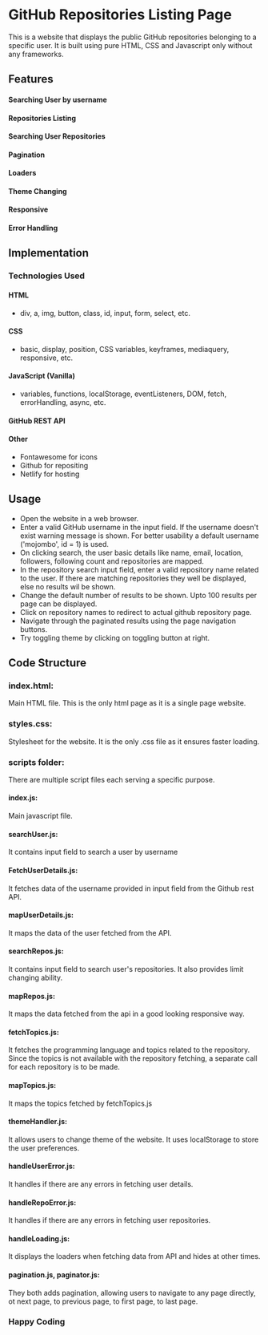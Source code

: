 # GitHub Repositories Listing Page
This is a website that displays the public GitHub repositories belonging to a specific user. It is built using pure HTML, CSS and Javascript only without any frameworks.

## Features
#### Searching User by username
#### Repositories Listing
#### Searching User Repositories
#### Pagination
#### Loaders
#### Theme Changing
#### Responsive
#### Error Handling

## Implementation

### Technologies Used
#### HTML
- div, a, img, button, class, id, input, form, select, etc.
#### CSS
- basic, display, position, CSS variables, keyframes, mediaquery, responsive, etc.
#### JavaScript (Vanilla)
- variables, functions, localStorage, eventListeners, DOM, fetch, errorHandling, async, etc.
#### GitHub REST API
#### Other
- Fontawesome for icons
- Github for repositing
- Netlify for hosting

## Usage
- Open the website in a web browser.
- Enter a valid GitHub username in the input field. If the username doesn't exist warning message is shown. For better usability a default username ('mojombo', id = 1) is used. 
- On clicking search, the user basic details like name, email, location, followers, following count and repositories are mapped.
- In the repository search input field, enter a valid repository name related to the user. If there are matching repositories they well be displayed, else no results wil be shown.
- Change the default number of results to be shown. Upto 100 results per page can be displayed.
- Click on repository names to redirect to actual github repository page. 
- Navigate through the paginated results using the page navigation buttons.
- Try toggling theme by clicking on toggling button at right.
  
## Code Structure

### index.html: 
Main HTML file. This is the only html page as it is a single page website.

### styles.css: 
Stylesheet for the website. It is the only .css file as it ensures faster loading.

### scripts folder: 
There are multiple script files each serving a specific purpose.

#### index.js:
Main javascript file.
#### searchUser.js:
It contains input field to search a user by username
#### FetchUserDetails.js:
It fetches data of the username provided in input field from the Github rest API.
#### mapUserDetails.js:
It maps the data of the user fetched from the API.
#### searchRepos.js:
It contains input field to search user's repositories. It also provides limit changing ability.
#### mapRepos.js:
It maps the data fetched from the api in a good looking responsive way.
#### fetchTopics.js:
It fetches the programming language and topics related to the repository. Since the topics is not available with the repository fetching, a separate call for each repository is to be made.
#### mapTopics.js:
It maps the topics fetched by fetchTopics.js
#### themeHandler.js:
It allows users to change theme of the website.
It uses localStorage to store the user preferences.
#### handleUserError.js:
It handles if there are any errors in fetching user details.
#### handleRepoError.js:
It handles if there are any errors in fetching user repositories.
#### handleLoading.js:
It displays the loaders when fetching data from API and hides at other times.
#### pagination.js, paginator.js:
They both adds pagination, allowing users to navigate to any page directly, ot next page, to previous page, to first page, to last page.

### Happy Coding
